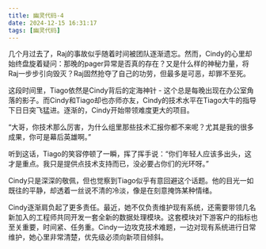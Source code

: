 ```yaml
---
title: 幽灵代码-4
date: 2024-12-15 16:31:17
tags: [幽灵代码]
---
```


几个月过去了，Raj的事故似乎随着时间被团队逐渐遗忘。然而，Cindy的心里却始终盘旋着疑问：那晚的pager异常是否真的存在？又是什么样的神秘力量，将Raj一步步引向毁灭？Raj固然抢夺了自己的功劳，但最多是可恶，却罪不至死。

这段时间里，Tiago依然是Cindy背后的定海神针 - 这个总是每晚出现在办公室角落的影子。而Cindy和Tiago却也亦师亦友，Cindy的技术水平在Tiago大牛的指导下日日突飞猛进。逐渐的，Cindy开始带领难度更大的项目。

“大哥，你技术那么厉害，为什么组里那些技术汇报你都不来呢？尤其是我的很多成果，你可是幕后英雄啊。” 

听到这话，Tiago的笑容停顿了一瞬，挥了挥手说：“你们年轻人应该多出头，这才是重点。我只是提供点技术支持而已，没必要占你们的光环呀。”

Cindy只是深深的敬佩，但也觉察到Tiago似乎有意回避这个话题。他的目光一如既往的平静，却透着一丝说不清的冷淡，像是在刻意掩饰某种情绪。

Cindy逐渐肩负起了更多责任。最近，她不仅负责维护现有系统，还需要带领几名新加入的工程师共同开发一套全新的数据处理模块。这套模块对下游客户的指标也至关重要，时间紧、任务重。Cindy一边攻克技术难题，一边对现有系统进行日常维护，她心里非常清楚，优先级必须向新项目倾斜。

